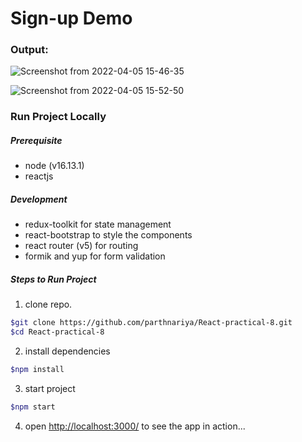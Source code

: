 # Sign-up Demo


### Output:

![Screenshot from 2022-04-05 15-46-35](https://user-images.githubusercontent.com/68768212/161904266-f6ef40de-1a45-49d1-9eb9-f6b52e74726c.png)


![Screenshot from 2022-04-05 15-52-50](https://user-images.githubusercontent.com/68768212/161904279-4d1acc8f-a581-47bb-8f40-86c46dd0f343.png)




### Run Project Locally

##### Prerequisite
- node (v16.13.1)
- reactjs
##### Development
- redux-toolkit for state management
- react-bootstrap to style the components
- react router (v5) for routing
- formik and yup for form validation
##### Steps to Run Project
1. clone repo.
```sh
$git clone https://github.com/parthnariya/React-practical-8.git
$cd React-practical-8
```
2. install dependencies
```sh
$npm install
```
3. start project
```sh
$npm start
```
4. open [http://localhost:3000/](http://localhost:3000/) to see the app in action...



